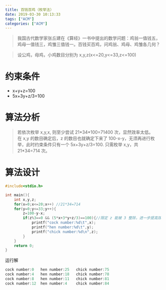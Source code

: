 ```yaml
---
title: 百钱百鸡（枚举法）
date: 2019-03-30 10:13:33
tags: ["ACM"]
categories: ["ACM"]
---
```


> 我国古代数学家张丘建在《算经》一书中提出的数学问题：鸡翁一值钱五，鸡母一值钱三，鸡雏三值钱一。百钱买百鸡，问鸡翁、鸡母、鸡雏各几何？

<!--more-->
> 设公鸡，母鸡，小鸡数目分别为 x,y,z(x<=20,y<=33,z<=100)

# 约束条件
- x+y+z=100
- 5x+3y+z/3=100

# 算法分析
>若依次枚举 x,y,x, 则至少尝试 21\*34\*100=71400 次，显然效率太低。  
在 x,y 的数目确定后，z 的数目也就确定下来了 100-x-y，无须再进行枚举，此时约束条件只有一个 5x+3y+z/3=100. 只需枚举 x,y，共 21\*34=714 次。

# 算法设计

```cpp
#include<stdio.h>

int main(){
    int x,y,z;
    for(x=0;x<=20;x++) //21*34=714
    for(y=0;y<=33;y++){
        z=100-y-x;
        if(z%3==0 && (5*x+3*y+z/3)==100){//限定 z 能被 3 整除，进一步提高效率
            printf("cock number:%d\t",x);
            printf("hen number:%d\t",y);
            printf("chick number:%d\n",z);
        }
    }
	return 0;
}
```
运行解
```cpp 运行解
cock number:0   hen number:25   chick number:75
cock number:4   hen number:18   chick number:78
cock number:8   hen number:11   chick number:81
cock number:12  hen number:4    chick number:84
```